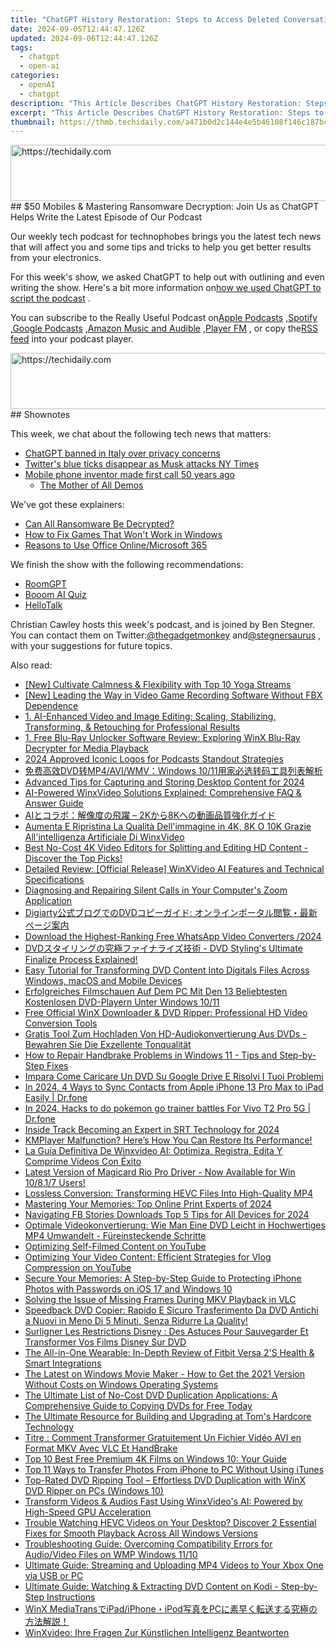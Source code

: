 ```yaml
---
title: "ChatGPT History Restoration: Steps to Access Deleted Conversations Again"
date: 2024-09-05T12:44:47.126Z
updated: 2024-09-06T12:44:47.126Z
tags:
  - chatgpt
  - open-ai
categories:
  - openAI
  - chatgpt
description: "This Article Describes ChatGPT History Restoration: Steps to Access Deleted Conversations Again"
excerpt: "This Article Describes ChatGPT History Restoration: Steps to Access Deleted Conversations Again"
thumbnail: https://thmb.techidaily.com/a471b0d2c144e4e5b46108f146c187bc2176565f5eff5e3e04c1be7552d848bf.jpg
---
```


<!-- affiliate ads begin -->
<a href="https://ephamedtechinc.pxf.io/c/5597632/2137201/26400" target="_top" id="2137201">
  <img src="//a.impactradius-go.com/display-ad/26400-2137201" border="0" alt="https://techidaily.com" width="728" height="90"/>
</a>
<img height="0" width="0" src="https://ephamedtechinc.pxf.io/i/5597632/2137201/26400" style="position:absolute;visibility:hidden;" border="0" />
<!-- affiliate ads end -->
## $50 Mobiles & Mastering Ransomware Decryption: Join Us as ChatGPT Helps Write the Latest Episode of Our Podcast

 Our weekly tech podcast for technophobes brings you the latest tech news that will affect you and some tips and tricks to help you get better results from your electronics.

 For this week's show, we asked ChatGPT to help out with outlining and even writing the show. Here's a bit more information on[how we used ChatGPT to script the podcast](https://www.makeuseof.com/i-used-chatgpt-to-script-a-podcast-heres-what-happened/) .

 You can subscribe to the Really Useful Podcast on[Apple Podcasts](https://podcasts.apple.com/gb/podcast/the-really-useful-podcast/id1437847131?mt=2) ,[Spotify](https://open.spotify.com/show/283gDxLd6OTNEpRq6tN7ha) ,[Google Podcasts](https://www.google.com/podcasts?feed=aHR0cHM6Ly9hbmNob3IuZm0vcy8zMWJlNDcwL3BvZGNhc3QvcnNz) ,[Amazon Music and Audible](https://music.amazon.co.uk/podcasts/20ab73d4-5da2-46c7-a17f-dc6eb39bdb48/The-Really-Useful-Podcast) ,[Player FM](https://player.fm/series/the-really-useful-podcast-2491856) , or copy the[RSS feed](https://feeds.transistor.fm/the-really-useful-podcast) into your podcast player.

<!-- affiliate ads begin -->
<a href="https://ephamedtechinc.pxf.io/c/5597632/2137209/26400" target="_top" id="2137209">
  <img src="//a.impactradius-go.com/display-ad/26400-2137209" border="0" alt="https://techidaily.com" width="728" height="90"/>
</a>
<img height="0" width="0" src="https://ephamedtechinc.pxf.io/i/5597632/2137209/26400" style="position:absolute;visibility:hidden;" border="0" />
<!-- affiliate ads end -->
## Shownotes

This week, we chat about the following tech news that matters:

* [ChatGPT banned in Italy over privacy concerns](https://www.bbc.co.uk/news/technology-65139406)
* [Twitter's blue ticks disappear as Musk attacks NY Times](https://www.bbc.co.uk/news/technology-65156216)
* [Mobile phone inventor made first call 50 years ago](https://www.bbc.co.uk/news/technology-65112048)  
  * [The Mother of All Demos](https://www.youtube.com/watch?v=B6rKUf9DWRI)

We've got these explainers:

* [Can All Ransomware Be Decrypted?](https://www.makeuseof.com/can-all-ransomware-be-decrypted/)
* [How to Fix Games That Won't Work in Windows](https://www.makeuseof.com/fix-games-not-working-windows/)
* [Reasons to Use Office Online/Microsoft 365](https://www.makeuseof.com/tag/dont-pay-word-5-reasons-use-office-online/)

We finish the show with the following recommendations:

* [RoomGPT](http://https://www.roomgpt.io/)
* [Booom AI Quiz](https://booom.ai/)
* [HelloTalk](https://www.hellotalk.com/?lang=en)

 Christian Cawley hosts this week's podcast, and is joined by Ben Stegner. You can contact them on Twitter:[@thegadgetmonkey](https://twitter.com/thegadgetmonkey) and[@stegnersaurus](https://twitter.com/stegnersaurus) , with your suggestions for future topics.


<ins class="adsbygoogle"
     style="display:block"
     data-ad-format="autorelaxed"
     data-ad-client="ca-pub-7571918770474297"
     data-ad-slot="1223367746"></ins>



<ins class="adsbygoogle"
     style="display:block"
     data-ad-client="ca-pub-7571918770474297"
     data-ad-slot="8358498916"
     data-ad-format="auto"
     data-full-width-responsive="true"></ins>

<span class="atpl-alsoreadstyle">Also read:</span>
<div><ul>
<li><a href="https://youtube-web.techidaily.com/ultivate-calmness-and-flexibility-with-top-10-yoga-streams/"><u>[New] Cultivate Calmness & Flexibility with Top 10 Yoga Streams</u></a></li>
<li><a href="https://on-screen-recording.techidaily.com/new-leading-the-way-in-video-game-recording-software-without-fbx-dependence/"><u>[New] Leading the Way in Video Game Recording Software Without FBX Dependence</u></a></li>
<li><a href="https://tech-revival.techidaily.com/1-ai-enhanced-video-and-image-editing-scaling-stabilizing-transforming-and-retouching-for-professional-results/"><u>1. AI-Enhanced Video and Image Editing: Scaling, Stabilizing, Transforming, & Retouching for Professional Results</u></a></li>
<li><a href="https://tech-revival.techidaily.com/1-free-blu-ray-unlocker-software-review-exploring-winx-blu-ray-decrypter-for-media-playback/"><u>1. Free Blu-Ray Unlocker Software Review: Exploring WinX Blu-Ray Decrypter for Media Playback</u></a></li>
<li><a href="https://fox-friendly.techidaily.com/2024-approved-iconic-logos-for-podcasts-standout-strategies/"><u>2024 Approved  Iconic Logos for Podcasts  Standout Strategies</u></a></li>
<li><a href="https://tech-revival.techidaily.com/dvdmp4aviwmvwindows-1011/"><u>免费高效DVD转MP4/AVI/WMV：Windows 10/11用家必选转码工具列表解析</u></a></li>
<li><a href="https://screen-capture.techidaily.com/advanced-tips-for-capturing-and-storing-desktop-content-for-2024/"><u>Advanced Tips for Capturing and Storing Desktop Content for 2024</u></a></li>
<li><a href="https://tech-revival.techidaily.com/ai-powered-winxvideo-solutions-explained-comprehensive-faq-and-answer-guide/"><u>AI-Powered WinxVideo Solutions Explained: Comprehensive FAQ & Answer Guide</u></a></li>
<li><a href="https://tech-revival.techidaily.com/ai-2k8k/"><u>AIとコラボ：解像度の飛躍 – 2Kから8Kへの動画品質強化ガイド</u></a></li>
<li><a href="https://tech-revival.techidaily.com/aumenta-e-ripristina-la-qualita-dellimmagine-in-4k-8k-o-10k-grazie-allintelligenza-artificiale-di-winxvideo/"><u>Aumenta E Ripristina La Qualità Dell'immagine in 4K, 8K O 10K Grazie All'intelligenza Artificiale Di WinxVideo</u></a></li>
<li><a href="https://tech-revival.techidaily.com/best-no-cost-4k-video-editors-for-splitting-and-editing-hd-content-discover-the-top-picks/"><u>Best No-Cost 4K Video Editors for Splitting and Editing HD Content - Discover the Top Picks!</u></a></li>
<li><a href="https://tech-revival.techidaily.com/detailed-review-official-release-winxvideo-ai-features-and-technical-specifications/"><u>Detailed Review: [Official Release] WinXVideo AI Features and Technical Specifications</u></a></li>
<li><a href="https://sound-issues.techidaily.com/diagnosing-and-repairing-silent-calls-in-your-computers-zoom-application/"><u>Diagnosing and Repairing Silent Calls in Your Computer's Zoom Application</u></a></li>
<li><a href="https://tech-revival.techidaily.com/1725289677902-digiartydvd/"><u>Digiarty公式ブログでのDVDコピーガイド: オンラインポータル閲覧・最新ページ案内</u></a></li>
<li><a href="https://tech-revival.techidaily.com/download-the-highest-ranking-free-whatsapp-video-converters-2024/"><u>Download the Highest-Ranking Free WhatsApp Video Converters /2024</u></a></li>
<li><a href="https://tech-revival.techidaily.com/dvd-dvd-stylings-ultimate-finalize-process-explained/"><u>DVDスタイリングの究極ファイナライズ技術 - DVD Styling's Ultimate Finalize Process Explained!</u></a></li>
<li><a href="https://tech-revival.techidaily.com/easy-tutorial-for-transforming-dvd-content-into-digitals-files-across-windows-macos-and-mobile-devices/"><u>Easy Tutorial for Transforming DVD Content Into Digitals Files Across Windows, macOS and Mobile Devices</u></a></li>
<li><a href="https://tech-revival.techidaily.com/erfolgreiches-filmschauen-auf-dem-pc-mit-den-13-beliebtesten-kostenlosen-dvd-playern-unter-windows-1011/"><u>Erfolgreiches Filmschauen Auf Dem PC Mit Den 13 Beliebtesten Kostenlosen DVD-Playern Unter Windows 10/11</u></a></li>
<li><a href="https://tech-revival.techidaily.com/free-official-winx-downloader-and-dvd-ripper-professional-hd-video-conversion-tools/"><u>Free Official WinX Downloader & DVD Ripper: Professional HD Video Conversion Tools</u></a></li>
<li><a href="https://tech-revival.techidaily.com/gratis-tool-zum-hochladen-von-hd-audiokonvertierung-aus-dvds-bewahren-sie-die-exzellente-tonqualitat/"><u>Gratis Tool Zum Hochladen Von HD-Audiokonvertierung Aus DVDs - Bewahren Sie Die Exzellente Tonqualität</u></a></li>
<li><a href="https://tech-revival.techidaily.com/how-to-repair-handbrake-problems-in-windows-11-tips-and-step-by-step-fixes/"><u>How to Repair Handbrake Problems in Windows 11 - Tips and Step-by-Step Fixes</u></a></li>
<li><a href="https://tech-revival.techidaily.com/impara-come-caricare-un-dvd-su-google-drive-e-risolvi-i-tuoi-problemi/"><u>Impara Come Caricare Un DVD Su Google Drive E Risolvi I Tuoi Problemi</u></a></li>
<li><a href="https://iphone-transfer.techidaily.com/in-2024-4-ways-to-sync-contacts-from-apple-iphone-13-pro-max-to-ipad-easily-drfone-by-drfone-transfer-from-ios/"><u>In 2024, 4 Ways to Sync Contacts from Apple iPhone 13 Pro Max to iPad Easily | Dr.fone</u></a></li>
<li><a href="https://change-location.techidaily.com/in-2024-hacks-to-do-pokemon-go-trainer-battles-for-vivo-t2-pro-5g-drfone-by-drfone-virtual-android/"><u>In 2024, Hacks to do pokemon go trainer battles For Vivo T2 Pro 5G | Dr.fone</u></a></li>
<li><a href="https://extra-approaches.techidaily.com/inside-track-becoming-an-expert-in-srt-technology-for-2024/"><u>Inside Track  Becoming an Expert in SRT Technology for 2024</u></a></li>
<li><a href="https://tech-revival.techidaily.com/kmplayer-malfunction-heres-how-you-can-restore-its-performance/"><u>KMPlayer Malfunction? Here’s How You Can Restore Its Performance!</u></a></li>
<li><a href="https://tech-revival.techidaily.com/la-guia-definitiva-de-winxvideo-ai-optimiza-registra-edita-y-comprime-videos-con-exito/"><u>La Guía Definitiva De Winxvideo AI: Optimiza, Registra, Edita Y Comprime Vídeos Con Éxito</u></a></li>
<li><a href="https://hardware-help.techidaily.com/latest-version-of-magicard-rio-pro-driver-now-available-for-win-10817-users/"><u>Latest Version of Magicard Rio Pro Driver - Now Available for Win 10/8.1/7 Users!</u></a></li>
<li><a href="https://tech-revival.techidaily.com/lossless-conversion-transforming-hevc-files-into-high-quality-mp4/"><u>Lossless Conversion: Transforming HEVC Files Into High-Quality MP4</u></a></li>
<li><a href="https://buynow-info.techidaily.com/mastering-your-memories-top-online-print-experts-of-2024/"><u>Mastering Your Memories: Top Online Print Experts of 2024</u></a></li>
<li><a href="https://facebook-clips.techidaily.com/navigating-fb-stories-downloads-top-5-tips-for-all-devices-for-2024/"><u>Navigating FB Stories Downloads  Top 5 Tips for All Devices for 2024</u></a></li>
<li><a href="https://tech-revival.techidaily.com/optimale-videokonvertierung-wie-man-eine-dvd-leicht-in-hochwertiges-mp4-umwandelt-fureinsteckende-schritte/"><u>Optimale Videokonvertierung: Wie Man Eine DVD Leicht in Hochwertiges MP4 Umwandelt - Füreinsteckende Schritte</u></a></li>
<li><a href="https://youtube-web.techidaily.com/izing-self-filmed-content-on-youtube/"><u>Optimizing Self-Filmed Content on YouTube</u></a></li>
<li><a href="https://tech-revival.techidaily.com/optimizing-your-video-content-efficient-strategies-for-vlog-compression-on-youtube/"><u>Optimizing Your Video Content: Efficient Strategies for Vlog Compression on YouTube</u></a></li>
<li><a href="https://tech-revival.techidaily.com/secure-your-memories-a-step-by-step-guide-to-protecting-iphone-photos-with-passwords-on-ios-17-and-windows-10/"><u>Secure Your Memories: A Step-by-Step Guide to Protecting iPhone Photos with Passwords on iOS 17 and Windows 10</u></a></li>
<li><a href="https://tech-revival.techidaily.com/solving-the-issue-of-missing-frames-during-mkv-playback-in-vlc/"><u>Solving the Issue of Missing Frames During MKV Playback in VLC</u></a></li>
<li><a href="https://tech-revival.techidaily.com/speedback-dvd-copier-rapido-e-sicuro-trasferimento-da-dvd-antichi-a-nuovi-in-meno-di-5-minuti-senza-ridurre-la-quality/"><u>Speedback DVD Copier: Rapido E Sicuro Trasferimento Da DVD Antichi a Nuovi in Meno Di 5 Minuti, Senza Ridurre La Quality!</u></a></li>
<li><a href="https://tech-revival.techidaily.com/surligner-les-restrictions-disney-des-astuces-pour-sauvegarder-et-transformer-vos-films-disney-sur-dvd/"><u>Surligner Les Restrictions Disney : Des Astuces Pour Sauvegarder Et Transformer Vos Films Disney Sur DVD</u></a></li>
<li><a href="https://buynow-marvelous.techidaily.com/the-all-in-one-wearable-in-depth-review-of-fitbit-versa-2s-health-and-smart-integrations/"><u>The All-in-One Wearable: In-Depth Review of Fitbit Versa 2'S Health & Smart Integrations</u></a></li>
<li><a href="https://tech-revival.techidaily.com/the-latest-on-windows-movie-maker-how-to-get-the-2021-version-without-costs-on-windows-operating-systems/"><u>The Latest on Windows Movie Maker - How to Get the 2021 Version Without Costs on Windows Operating Systems</u></a></li>
<li><a href="https://tech-revival.techidaily.com/the-ultimate-list-of-no-cost-dvd-duplication-applications-a-comprehensive-guide-to-copying-dvds-for-free-today/"><u>The Ultimate List of No-Cost DVD Duplication Applications: A Comprehensive Guide to Copying DVDs for Free Today</u></a></li>
<li><a href="https://hardware-tips.techidaily.com/the-ultimate-resource-for-building-and-upgrading-at-toms-hardcore-technology/"><u>The Ultimate Resource for Building and Upgrading at Tom's Hardcore Technology</u></a></li>
<li><a href="https://tech-revival.techidaily.com/titre-comment-transformer-gratuitement-un-fichier-video-avi-en-format-mkv-avec-vlc-et-handbrake/"><u>Titre : Comment Transformer Gratuitement Un Fichier Vidéo AVI en Format MKV Avec VLC Et HandBrake</u></a></li>
<li><a href="https://tech-revival.techidaily.com/top-10-best-free-premium-4k-films-on-windows-10-your-guide/"><u>Top 10 Best Free Premium 4K Films on Windows 10: Your Guide</u></a></li>
<li><a href="https://tech-revival.techidaily.com/top-11-ways-to-transfer-photos-from-iphone-to-pc-without-using-itunes/"><u>Top 11 Ways to Transfer Photos From iPhone to PC Without Using iTunes</u></a></li>
<li><a href="https://tech-revival.techidaily.com/top-rated-dvd-ripping-tool-effortless-dvd-duplication-with-winx-dvd-ripper-on-pcs-windows-10/"><u>Top-Rated DVD Ripping Tool – Effortless DVD Duplication with WinX DVD Ripper on PCs (Windows 10)</u></a></li>
<li><a href="https://tech-revival.techidaily.com/transform-videos-and-audios-fast-using-winxvideos-ai-powered-by-high-speed-gpu-acceleration/"><u>Transform Videos & Audios Fast Using WinxVideo's AI: Powered by High-Speed GPU Acceleration</u></a></li>
<li><a href="https://tech-revival.techidaily.com/trouble-watching-hevc-videos-on-your-desktop-discover-2-essential-fixes-for-smooth-playback-across-all-windows-versions/"><u>Trouble Watching HEVC Videos on Your Desktop? Discover 2 Essential Fixes for Smooth Playback Across All Windows Versions</u></a></li>
<li><a href="https://tech-revival.techidaily.com/troubleshooting-guide-overcoming-compatibility-errors-for-audiovideo-files-on-wmp-windows-1110/"><u>Troubleshooting Guide: Overcoming Compatibility Errors for Audio/Video Files on WMP Windows 11/10</u></a></li>
<li><a href="https://tech-revival.techidaily.com/ultimate-guide-streaming-and-uploading-mp4-videos-to-your-xbox-one-via-usb-or-pc/"><u>Ultimate Guide: Streaming and Uploading MP4 Videos to Your Xbox One via USB or PC</u></a></li>
<li><a href="https://tech-revival.techidaily.com/ultimate-guide-watching-and-extracting-dvd-content-on-kodi-step-by-step-instructions/"><u>Ultimate Guide: Watching & Extracting DVD Content on Kodi - Step-by-Step Instructions</u></a></li>
<li><a href="https://tech-revival.techidaily.com/winx-mediatransipadiphoneipodpc/"><u>WinX MediaTransでiPad/iPhone・iPod写真をPCに素早く転送する究極の方法解説！</u></a></li>
<li><a href="https://tech-revival.techidaily.com/winxvideo-ihre-fragen-zur-kunstlichen-intelligenz-beantworten/"><u>WinXvideo: Ihre Fragen Zur Künstlichen Intelligenz Beantworten</u></a></li>
</ul></div>
